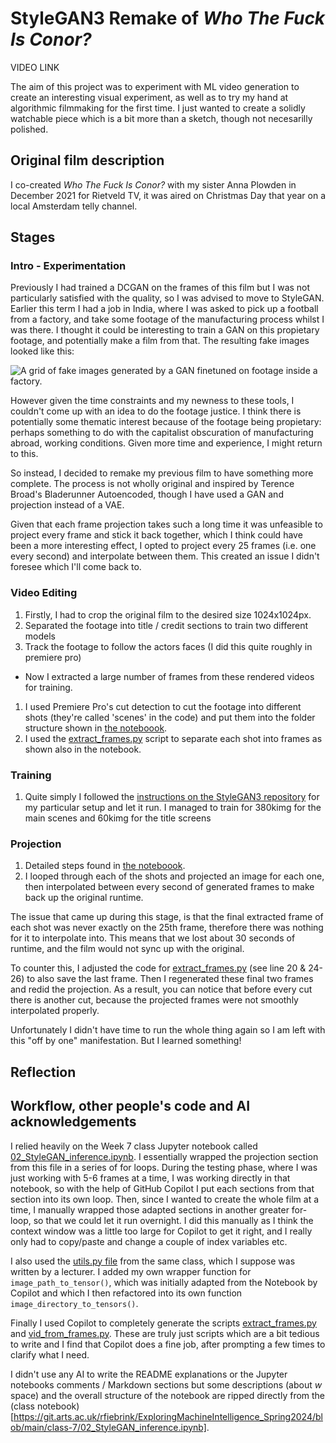 # StyleGAN3 Remake of *Who The Fuck Is Conor?*

VIDEO LINK

The aim of this project was to experiment with ML video generation to create an interesting visual experiment, as well as to try my hand at algorithmic filmmaking for the first time. I just wanted to create a solidly watchable piece which is a bit more than a sketch, though not necesarilly polished.

## Original film description
I co-created *Who The Fuck Is Conor?* with my sister Anna Plowden in December 2021 for Rietveld TV, it was aired on Christmas Day that year on a local Amsterdam telly channel.

## Stages
### Intro - Experimentation
Previously I had trained a DCGAN on the frames of this film but I was not particularly satisfied with the quality, so I was advised to move to StyleGAN. Earlier this term I had a job in India, where I was asked to pick up a football from a factory, and take some footage of the manufacturing process whilst I was there. I thought it could be interesting to train a GAN on this propietary footage, and potentially make a film from that. The resulting fake images looked like this:

 ![A grid of fake images generated by a GAN finetuned on footage inside a factory.](./images/footballs.png)

However given the time constraints and my newness to these tools, I couldn't come up with an idea to do the footage justice. I think there is potentially some thematic interest because of the footage being propietary: perhaps something to do with the capitalist obscuration of manufacturing abroad, working conditions. Given more time and experience, I might return to this.

So instead, I decided to remake my previous film to have something more complete. The process is not wholly original and inspired by Terence Broad's Bladerunner Autoencoded, though I have used a GAN and projection instead of a VAE. 

Given that each frame projection takes such a long time it was unfeasible to project every frame and stick it back together, which I think could have been a more interesting effect, I opted to project every 25 frames (i.e. one every second) and interpolate between them. This created an issue I didn't foresee which I'll come back to.

### Video Editing
1. Firstly, I had to crop the original film to the desired size 1024x1024px.
2. Separated the footage into title / credit sections to train two different models
3. Track the footage to follow the actors faces (I did this quite roughly in premiere pro)
- Now I extracted a large number of frames from these rendered videos for training.
1. I used Premiere Pro's cut detection to cut the footage into different shots (they're called 'scenes' in the code) and put them into the folder structure shown in [the noteboook](./vid_generator.ipynb).
2. I used the [extract_frames.py](./extract_frames.py) script to separate each shot into frames as shown also in the notebook.
### Training
1. Quite simply I followed the [instructions on the StyleGAN3 repository](https://github.com/NVlabs/stylegan3/blob/main/docs/configs.md) for my particular setup and let it run. I managed to train for 380kimg for the main scenes and 60kimg for the title screens
### Projection
1. Detailed steps found in [the noteboook](./vid_generator.ipynb).
2. I looped through each of the shots and projected an image for each one, then interpolated between every second of generated frames to make back up the original runtime.

The issue that came up during this stage, is that the final extracted frame of each shot was never exactly on the 25th frame, therefore there was nothing for it to interpolate into. This means that we lost about 30 seconds of runtime, and the film would not sync up with the original.

To counter this, I adjusted the code for [extract_frames.py](./extract_frames.py) (see line 20 & 24-26) to also save the last frame. Then I regenerated these final two frames and redid the projection. As a result, you can notice that before every cut there is another cut, because the projected frames were not smoothly interpolated properly.

Unfortunately I didn't have time to run the whole thing again so I am left with this "off by one" manifestation. But I learned something!

## Reflection


## Workflow, other people's code and AI acknowledgements
I relied heavily on the Week 7 class Jupyter notebook called [02_StyleGAN_inference.ipynb](https://git.arts.ac.uk/rfiebrink/ExploringMachineIntelligence_Spring2024/blob/main/class-7/02_StyleGAN_inference.ipynb). I essentially wrapped the projection section from this file in a series of for loops. During the testing phase, where I was just working with 5-6 frames at a time, I was working directly in that notebook, so with the help of GitHub Copilot I put each sections from that section into its own loop. Then, since I wanted to create the whole film at a time, I manually wrapped those adapted sections in another greater for-loop, so that we could let it run overnight. I did this manually as I think the context window was a little too large for Copilot to get it right, and I really only had to copy/paste and change a couple of index variables etc. 

I also used the [utils.py file](https://git.arts.ac.uk/rfiebrink/ExploringMachineIntelligence_Spring2024/blob/main/class-7/utils.py) from the same class, which I suppose was written by a lecturer. I added my own wrapper function for `image_path_to_tensor()`, which was initially adapted from the Notebook by Copilot and which I then refactored into its own function `image_directory_to_tensors()`.

Finally I used Copilot to completely generate the scripts [extract_frames.py](./extract_frames.py) and [vid_from_frames.py](./vid_from_frames.py). These are truly just scripts which are a bit tedious to write and I find that Copilot does a fine job, after prompting a few times to clarify what I need.

I didn't use any AI to write the README explanations or the Jupyter notebooks comments / Markdown sections but some descriptions (about $w$ space) and the overall structure of the notebook are ripped directly from the (class notebook)[https://git.arts.ac.uk/rfiebrink/ExploringMachineIntelligence_Spring2024/blob/main/class-7/02_StyleGAN_inference.ipynb].